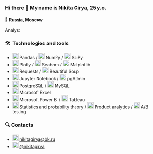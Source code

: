 ### Hi there 👋 My name is Nikita Girya, 25 y.o. 
#### 🚩  Russia, Moscow

Analyst

### 🛠  Technologies and tools

* <img src="https://encrypted-tbn0.gstatic.com/images?q=tbn:ANd9GcT01Ctpf3nRjz7b9l-om2h2llNA0jL4d_MVtXXXHVF5mWIn5nyMXLgzYscFGZdbhf_LN8M&usqp=CAU" height="20" />        Pandas / <img src="https://cdn.icon-icons.com/icons2/2699/PNG/512/numpy_logo_icon_168071.png" height="20" /> NumPy / <img src="https://numfocus.org/wp-content/uploads/2017/11/scipy-logo-300.png" height="20" /> SciPy
* <img src="https://avatars.githubusercontent.com/u/5997976?s=280&v=4" height="20" /> Plotly / <img src="https://user-images.githubusercontent.com/315810/92161415-9e357100-edfe-11ea-917d-f9e33fd60741.png" height="20" /> Seaborn / <img src="https://pbs.twimg.com/profile_images/1273414276661862400/t6pChQJv.png" height="20" /> Matplotlib
* <img src="https://upload.wikimedia.org/wikipedia/commons/a/aa/Requests_Python_Logo.png" height="20" /> Requests / <img src="https://funthon.files.wordpress.com/2017/05/bs.png" height="20" /> Beautiful Soup
*  <img src="https://images-wixmp-ed30a86b8c4ca887773594c2.wixmp.com/i/cf746430-7c65-4f24-a55c-f274153c830b/dec7wfw-02e0ee65-f443-4321-acd5-d1f1ef6f081e.png" height="20" /> Jupyter Notebook / <img src="https://cdn.icon-icons.com/icons2/2415/PNG/512/postgresql_plain_logo_icon_146389.png" height="20" /> pgAdmin
* <img src="https://cdn.icon-icons.com/icons2/2415/PNG/512/postgresql_plain_logo_icon_146389.png" height="20" /> PostgreSQL / <img src="https://pngimg.com/uploads/mysql/mysql_PNG9.png" height="20" /> MySQL
* <img src="https://cdn.icon-icons.com/icons2/1381/PNG/512/msexcel_93695.png" height="20" /> Microsoft Excel
* <img src="https://static.wikia.nocookie.net/logopedia/images/8/8c/Kisspng-power-bi-business-intelligence-microsoft-azure-mic-office-365-d-nieuwe-cloud-omgeving-dynamics-on-5be7b365088c80.991032501541911397035.png/revision/latest/scale-to-width-down/1504?cb=20200213050332" height="20" /> Microsoft Power BI / <img src="https://336118.selcdn.ru/Gutsy-Culebra/products/Tableau-Desktop-Logo.svg" height="20" /> Tableau
* <img src="https://cdn.icon-icons.com/icons2/1804/PNG/512/iconfinder-504-math-formula-math-formula-education-4212910_114969.png" height="20" /> Statistics and probability theory / <img src="https://cdn.icon-icons.com/icons2/3184/PNG/512/product_icon_194102.png" height="20" /> Product analytics / <img src="https://cdn.icon-icons.com/icons2/928/PNG/512/a-b-testing_icon-icons.com_72217.png" height="20" /> A/B testing


### 🔍 Contacts

* <img src="https://cdn.icon-icons.com/icons2/1154/PNG/512/1486564396-mail_81524.png" height="20" /> nikitagirya@bk.ru
* <img src="https://cdn.icon-icons.com/icons2/2429/PNG/512/telegram_logo_icon_147228.png" height="20" /> [@nikitagirya](https://t.me/nikitagirya)

